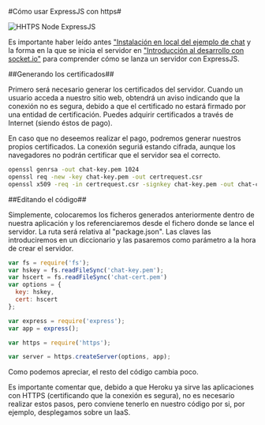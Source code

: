 #Cómo usar ExpressJS con https#

![HHTPS Node ExpressJS](http://fotos.subefotos.com/6529a9aca846a939dac313a0b1a2dbc4o.jpg)


Es importante haber leído antes ["Instalación en local del ejemplo de chat]( https://github.com/iblancasa/BackendSI2-IV/wiki/Instalaci%C3%B3n-en-local-del-ejemplo-de-chat) y la forma en la que se inicia el servidor en ["Introducción al desarrollo con socket.io"](https://github.com/iblancasa/BackendSI2-IV/wiki/Introducci%C3%B3n-al-desarrollo-con-socket.io) para comprender cómo se lanza un servidor con ExpressJS.

##Generando los certificados##

Primero será necesario generar los certificados del servidor. Cuando un usuario acceda a nuestro sitio web, obtendrá un aviso indicando que la conexión no es segura, debido a que el certificado no estará firmado por una entidad de certificación. Puedes adquirir certificados a través de Internet (siendo éstos de pago).

En caso que no deseemos realizar el pago, podremos generar nuestros propios certificados. La conexión seguriá estando cifrada, aunque los navegadores no podrán certificar que el servidor sea el correcto.


```bash
openssl genrsa -out chat-key.pem 1024
openssl req -new -key chat-key.pem -out certrequest.csr
openssl x509 -req -in certrequest.csr -signkey chat-key.pem -out chat-cert.pem
```


##Editando el código##

Simplemente, colocaremos los ficheros generados anteriormente dentro de nuestra aplicación y los referenciaremos desde el fichero donde se lance el servidor. La ruta será relativa al "package.json". Las claves las introduciremos en un diccionario y las pasaremos como parámetro a la hora de crear el servidor.

```javascript
var fs = require('fs');
var hskey = fs.readFileSync('chat-key.pem');
var hscert = fs.readFileSync('chat-cert.pem')
var options = {
  key: hskey,
  cert: hscert
};

var express = require('express');
var app = express();

var https = require('https');

var server = https.createServer(options, app);
```

Como podemos apreciar, el resto del código cambia poco.

Es importante comentar que, debido a que Heroku ya sirve las aplicaciones con HTTPS (certificando que la conexión es segura), no es necesario realizar estos pasos, pero conviene tenerlo en nuestro código por si, por ejemplo, desplegamos sobre un IaaS.